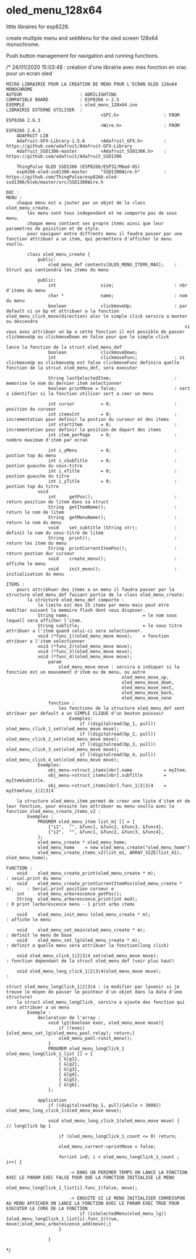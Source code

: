 # oled_menu_128x64
 
little libraires for esp8226.

create multiple menu and sebMenu for the oled screen 128x64 monochrome.

Push button management for navigation and running functions.


/*
	24/01/2020 15:03:48 : création d'une librairie avec mes fonction en vrac pour un ecran oled

	MICRO LIBRAIRIE POUR LA CREATION DE MENU POUR L'ECRAN OLED 128x64 MONOCHROME
	AUTEUR 						: ADRILIGHTING
	COMPATIBLE BOARD 			: ESP8266 > 2.5
	EXEMPLE 					: oled_menu_128x64.ino
	LIBRAIRIE EXTERNE UTILISER 	: 	
										<SPI.h>					: FROM ESP8266 2.6.3
										<Wire.h>				: FROM ESP8266 2.6.3
		ADAFRUIT LIB
		Adafruit-GFX-Library-1.5.6 		<Adafruit_GFX.h>		: https://github.com/adafruit/Adafruit-GFX-Library
		Adafruit_SSD1306-master 		<Adafruit_SSD1306.h>	: https://github.com/adafruit/Adafruit_SSD1306	

		ThingPulse OLED SSD1306 (ESP8266/ESP32/Mbed-OS) 
		esp8266-oled-ssd1306-master 	"SSD1306Wire.h" 		: https://github.com/ThingPulse/esp8266-oled-ssd1306/blob/master/src/SSD1306Wire.h
	
	DOC :
	MENU :
		chaque menu est a jouter par un objet de la class oled_menu_create.
			les menu sont tous independant et ne comporte pas de sous menu.
			chaque menu contient ses propre items ainsi que leur parametres de poisition et de style.
			pour naviguer entre diffrents menu il faudra passer par une fonction attribuer a un item, qui permettera d'afficher le menu voullu.

			class oled_menu_create {
				public:
					oled_menu_def contents[OLED_MENU_ITEMS_MAX]; 	: Struct qui contiendra les items du menu

				public:
					int 				size; 						: nbr d'items du menu
					char * 				name;						: nom du menu
					boolean 			clickmoveUp; 				: par default si un bp et attribuer a la fonction oled_menu_click_move(direction) alor le simple click servira a monter ou descendre
																		si vous avez attribuer un bp a cette fonction il est possible de passer clickmoveUp ou clickmoveDown en false pour que le simple click
																		lance la fonction de la struct oled_menu_def
					boolean 			clickmoveDown;
					int 				clickmoveFunc;				: si clickmoveUp ou clickmoveUp est false clickmoveFunc definira quelle fonction de la strcut oled_menu_def, sera executer

					String lastSelectedItem;						: memorise le nom du dernier item selectionner
					boolean printMove = false; 						: sert a identifier si la fonction utiliser sert a ceer un menu

					int cursor 			= 0;						: position du curseur
					int itemsCnt 		= 0;						: incrementation pour definir la postion du curseur et des items
					int startItem		= 0;						: incrementation pour definir la position de depart des items
					int item_perPage	= 0;						: nombre maximum d'item par ecran

					int i_yMenu			= 0;						: postion top du menu
					int i_xSubTitle 	= 0;						: postion guauche du sous-titre 
					int i_xTitle 		= 0;						: postion guauche du titre 
					int i_yTitle 		= 0;						: postion top du titre 
				void
					int 	getPos();								: return position de litem dans sa struct
					String 	getItemName();							: return le nom de litem
					String 	getMenuName();							: return le nom du menu
					void 	set_subtitle (String str);				: definit le nom du sous-titre de litem
					String 	print();								: return les item du menu
					String 	printCurrentItemPos();					: return postion dur curseur
					void 	create_menu();							: affiche le menu
					void 	init_menu();							: initialisation du menu
								
	ITEMS :
		pours attribhuer des items a un menu il faudra passer par la structure oled_menu_def faisant partie de la class oled_menu_create:
			la structure oled_menu_def comporte :
				la limite est des 25 items par menu mais peut etre modifier suivant la memoire flash dont vous disposer.
				String name; 							= le nom sous lequell sera afficher l'item.
				String subTitle; 						= le sous titre attribuer a l'item quand celui-ci sera selectionner.
				void (*func_1)(oled_menu_move move); 	= fonction atribuer a l'item selectionner
				void (*func_2)(oled_menu_move move);	 	
				void (*func_3)(oled_menu_move move); 	
				void (*func_4)(oled_menu_move move); 	
					param 
						oled_menu_move move : servira a indiquer si la fonction est un mouvement d'item ou de menu, ou autre
												oled_menu_move_up,
											    oled_menu_move_down,
											    oled_menu_move_next,
											    oled_menu_move_back,
											    oled_menu_move_none
					fonction :
						les fonctions de la structure oled_menu_def sont atribuer par default a un SIMPLE CLIQUE d'un bouton poussoir
							Exemples:
								if ((digitalread(bp_1, pull)) oled_menu_click_1_set(oled_menu_move move);
								if ((digitalread(bp_2, pull)) oled_menu_click_2_set(oled_menu_move move);
								if ((digitalread(bp_3, pull)) oled_menu_click_3_set(oled_menu_move move);
								if ((digitalread(bp_4, pull)) oled_menu_click_4_set(oled_menu_move move);
				Exemples:
					obj_menu->struct_items[nbr].name 			= myItem.
					obj_menu->struct_items[nbr].subTitle 		= myItemSubtitle.
					obj_menu->struct_items[nbr].func_1|2|3|4 	= myItemfunc_1|2|3|4 
		
		la structure oled_menu_item permet de creer une liste d'item et de leur fonction, pour ensuite les attribuer au menu voullu avec la fonction oled_menu_create_items_v2 :
			Exemples :
				PROGMEM oled_menu_item list_m1 [] = {           
				    {"i1",  "", &func1, &func2, &func3, &func4},
				    {"i2",  "", &func1, &func2, &func3, &func4},
				};
				oled_menu_create * oled_menu_home;  
				oled_menu_home    = new oled_menu_create("oled_menu_home")
				oled_menu_create_items_v2(list_m1, ARRAY_SIZE(list_m1), oled_menu_home);  

	FoNCTION :
		void 	oled_menu_create_print(oled_menu_create * m);					: seial.print du menu
		void 	oled_menu_create_printCurrentItemPos(oled_menu_create * m);		: Serial.print position curseur e
		int 	oled_menu_arborescence_getPos();								
		String 	oled_menu_arborescence_print(int mod);							: 0 print larborescence menu - 1 print arbo items

		void 	oled_menu_init_menu (oled_menu_create * m); 					: affiche le menu

		void 	oled_menu_set_main(oled_menu_create * m); 						: definit le menu de base
		void 	oled_menu_set_lg(oled_menu_create * m);							: definit a quelle menu sera attribuer la fonction(long click)

		void oled_menu_click_1|2|3|4_set(oled_menu_move move); 					: fonction dependant de la struct oled_menu_def (voir plus haut)

		void oled_menu_long_click_1|2|3|4(oled_menu_move move); 				:

	struct oled_menu_longClick_1|2|3|4 : (a modifier par lavenir si je trouve le moyen de passer le pointeur d'un objet dans la data d'une structure)	
		la struct oled_menu_longClick_ servira a ajoute des fonction qui sera attribuer a un menu
			Exemple :
				declaration de l'array :
					void lg1(boolean exec, oled_menu_move move){
					    if (!exec) {oled_menu_set_lg(oled_menu_pool_relay); return;}
					    oled_menu_pool->init_menu();   
					}    
					PROGMEM oled_menu_longClick_1 oled_menu_longClick_1_list [] = { 
					    { &lg1},
					    { &lg2},
					    { &lg3},
					    { &lg4},
					    { &lg5},
					    { &lg6},
					};		

				application		
					if ((digitalread(bp_1, pull){while > 3000}) oled_menu_long_click_1(oled_menu_move move);

					void oled_menu_long_click_1(oled_menu_move move) { 			// longClick bp 1

						if (oled_menu_longClick_1_count <= 0) return;

						oled_menu_current->printMove = false;

						for(int i=0; i < oled_menu_longClick_1_count ; i++) {

							-> DANS UN PERIMER TEMPS ON LANCE LA FONCTION AVEC LE PARAM EXEC FALSE POUR QUE LA FONCTION INITIALISE LE MENU 
								oled_menu_longClick_1_list[i].func_1(false, move);	

							-> ENSUITE SI LE MENU INITIALISER CORRESSPON AU MENU AFFICHER ON LANCE LA FONCTION AVEC LE PARAM EXEC TRUE POUR EXECUTER LE CORE DE LA FONCTION
								if (isSelectedMenu(oled_menu_lg)) {oled_menu_longClick_1_list[i].func_1(true, move);oled_menu_arborescence_add(move);}
						}	

					}
*/
